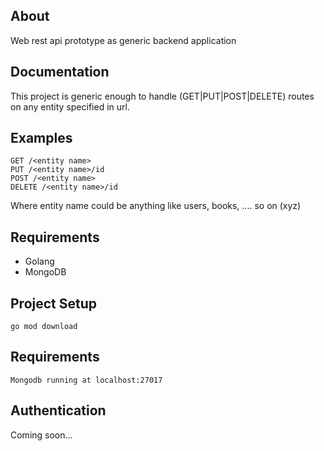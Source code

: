 ## About

Web rest api prototype as generic backend application

## Documentation
This project is generic enough to handle (GET|PUT|POST|DELETE) routes on any entity specified in url. 

## Examples
```
GET /<entity name>
PUT /<entity name>/id
POST /<entity name>
DELETE /<entity name>/id
```
Where entity name could be anything like users, books, .... so on (xyz)

## Requirements
- Golang
- MongoDB 

## Project Setup
```
go mod download
```

## Requirements
```
Mongodb running at localhost:27017
```

## Authentication 
Coming soon...